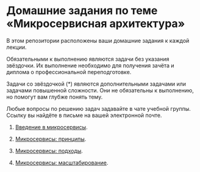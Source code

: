 # Домашние задания по теме «Микросервисная архитектура»

В этом репозитории расположены ваши домашние задания к каждой лекции. 

Обязательными к выполнению являются задачи без указания звёздочки. Их выполнение необходимо для получения зачёта и диплома о профессиональной переподготовке.

Задачи со звёздочкой (*) являются дополнительными задачами или задачами повышенной сложности. Они не обязательны к выполнению, но помогут вам глубже понять тему.

Любые вопросы по решению задач задавайте в чате учебной группы. Ссылку вы найдёте в письме на вашей электронной почте.


1. [Введение в микросервисы](DZ_8_1_11-microservices-01-intro.md).

2. [Микросервисы: принципы](DZ_8_2_11-microservices-02-principles).

3. [Микросервисы: подходы](DZ_8_3_11-microservices-03-approaches).

4. [Микросервисы: масштабирование](11-microservices-04-scaling.md).
